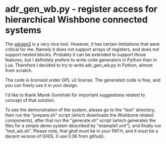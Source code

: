 # adr\_gen\_wb.py - register access for hierarchical Wishbone connected systems #
The [wbgen2](https://www.ohwr.org/projects/wishbone-gen/wiki/wbgen2-documentation) is a very nice tool. However, it has certain limitations that were critical for me. Namely it does not support arrays of registers, and does not support nested blocks. Probably it can be extended to support those features, but I definitely prefere to write code generators in Python than in Lua. Therefore I decided to try to write adr\_gen\_wb.py in Python, almost from scratch.

The code is licensed under GPL v2 license.
The generated code is free, and you can freely use it in your design.

I'd like to thank Marek Gumiński for important suggestions related to concept of that solution.

To see the demonstration of the system, please go to the "test" directory, then run the "prepare.sh" script (which downloads the Wishbone related components), after that run the "generate.sh" script (which generates the files for a simple demo system described by "example1.xml"), and finally run "test_wb.sh".
Please note, that ghdl must be in your PATH, and it must be a decent version of GHDL (I use 0.36 from github).

